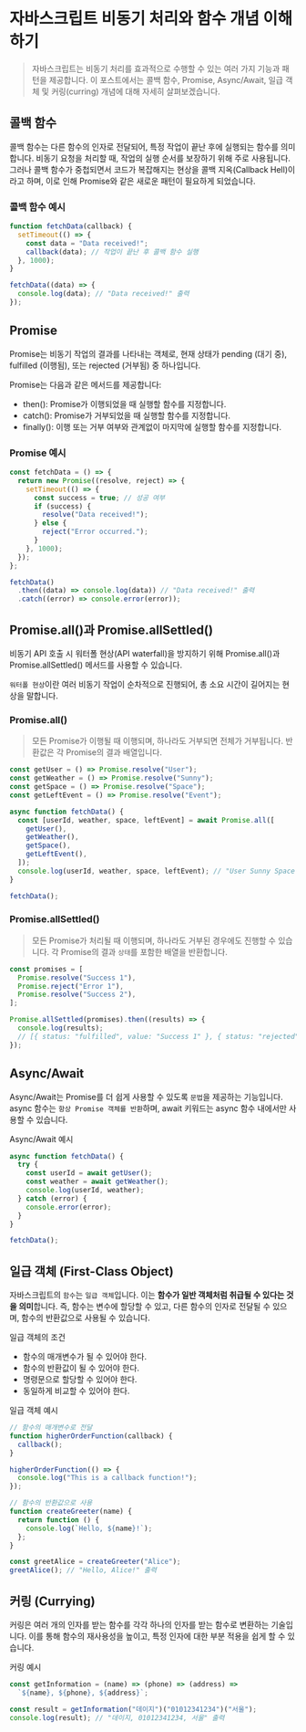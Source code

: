 # 자바스크립트 비동기 처리와 함수 개념 이해하기

> 자바스크립트는 비동기 처리를 효과적으로 수행할 수 있는 여러 가지 기능과 패턴을 제공합니다. 이 포스트에서는 콜백 함수, Promise, Async/Await, 일급 객체 및 커링(curring) 개념에 대해 자세히 살펴보겠습니다.

## 콜백 함수

콜백 함수는 다른 함수의 인자로 전달되어, 특정 작업이 끝난 후에 실행되는 함수를 의미합니다. 비동기 요청을 처리할 때, 작업의 실행 순서를 보장하기 위해 주로 사용됩니다. 그러나 콜백 함수가 중첩되면서 코드가 복잡해지는 현상을 콜백 지옥(Callback Hell)이라고 하며, 이로 인해 Promise와 같은 새로운 패턴이 필요하게 되었습니다.

### 콜백 함수 예시

```javascript
function fetchData(callback) {
  setTimeout(() => {
    const data = "Data received!";
    callback(data); // 작업이 끝난 후 콜백 함수 실행
  }, 1000);
}

fetchData((data) => {
  console.log(data); // "Data received!" 출력
});
```

## Promise

Promise는 비동기 작업의 결과를 나타내는 객체로, 현재 상태가 pending (대기 중), fulfilled (이행됨), 또는 rejected (거부됨) 중 하나입니다.

Promise는 다음과 같은 메서드를 제공합니다:

- then(): Promise가 이행되었을 때 실행할 함수를 지정합니다.
- catch(): Promise가 거부되었을 때 실행할 함수를 지정합니다.
- finally(): 이행 또는 거부 여부와 관계없이 마지막에 실행할 함수를 지정합니다.

### Promise 예시

```javascript
const fetchData = () => {
  return new Promise((resolve, reject) => {
    setTimeout(() => {
      const success = true; // 성공 여부
      if (success) {
        resolve("Data received!");
      } else {
        reject("Error occurred.");
      }
    }, 1000);
  });
};

fetchData()
  .then((data) => console.log(data)) // "Data received!" 출력
  .catch((error) => console.error(error));
```

## Promise.all()과 Promise.allSettled()

비동기 API 호출 시 워터폴 현상(API waterfall)을 방지하기 위해 Promise.all()과 Promise.allSettled() 메서드를 사용할 수 있습니다.

`워터폴 현상`이란 여러 비동기 작업이 순차적으로 진행되어, 총 소요 시간이 길어지는 현상을 말합니다.

### Promise.all()

> 모든 Promise가 이행될 때 이행되며, 하나라도 거부되면 전체가 거부됩니다. 반환값은 각 Promise의 결과 배열입니다.

```javascript
const getUser = () => Promise.resolve("User");
const getWeather = () => Promise.resolve("Sunny");
const getSpace = () => Promise.resolve("Space");
const getLeftEvent = () => Promise.resolve("Event");

async function fetchData() {
  const [userId, weather, space, leftEvent] = await Promise.all([
    getUser(),
    getWeather(),
    getSpace(),
    getLeftEvent(),
  ]);
  console.log(userId, weather, space, leftEvent); // "User Sunny Space Event" 출력
}

fetchData();
```

### Promise.allSettled()

> 모든 Promise가 처리될 때 이행되며, 하나라도 거부된 경우에도 진행할 수 있습니다. 각 Promise의 결과 `상태`를 포함한 배열을 반환합니다.

```javascript
const promises = [
  Promise.resolve("Success 1"),
  Promise.reject("Error 1"),
  Promise.resolve("Success 2"),
];

Promise.allSettled(promises).then((results) => {
  console.log(results);
  // [{ status: "fulfilled", value: "Success 1" }, { status: "rejected", reason: "Error 1" }, { status: "fulfilled", value: "Success 2" }]
});
```

## Async/Await

Async/Await는 Promise를 더 쉽게 사용할 수 있도록 `문법`을 제공하는 기능입니다. async 함수는 `항상 Promise 객체를 반환`하며, await 키워드는 async 함수 내에서만 사용할 수 있습니다.

Async/Await 예시

```javascript
async function fetchData() {
  try {
    const userId = await getUser();
    const weather = await getWeather();
    console.log(userId, weather);
  } catch (error) {
    console.error(error);
  }
}

fetchData();
```

## 일급 객체 (First-Class Object)

자바스크립트의 `함수`는 `일급 객체`입니다. 이는 **함수가 일반 객체처럼 취급될 수 있다는 것을 의미**합니다. 즉, 함수는 변수에 할당할 수 있고, 다른 함수의 인자로 전달될 수 있으며, 함수의 반환값으로 사용될 수 있습니다.

일급 객체의 조건

- 함수의 매개변수가 될 수 있어야 한다.
- 함수의 반환값이 될 수 있어야 한다.
- 명령문으로 할당할 수 있어야 한다.
- 동일하게 비교할 수 있어야 한다.

일급 객체 예시

```javascript
// 함수의 매개변수로 전달
function higherOrderFunction(callback) {
  callback();
}

higherOrderFunction(() => {
  console.log("This is a callback function!");
});

// 함수의 반환값으로 사용
function createGreeter(name) {
  return function () {
    console.log(`Hello, ${name}!`);
  };
}

const greetAlice = createGreeter("Alice");
greetAlice(); // "Hello, Alice!" 출력
```

## 커링 (Currying)

커링은 여러 개의 인자를 받는 함수를 각각 하나의 인자를 받는 함수로 변환하는 기술입니다. 이를 통해 함수의 재사용성을 높이고, 특정 인자에 대한 부분 적용을 쉽게 할 수 있습니다.

커링 예시

```javascript
const getInformation = (name) => (phone) => (address) =>
  `${name}, ${phone}, ${address}`;

const result = getInformation("데이지")("01012341234")("서울");
console.log(result); // "데이지, 01012341234, 서울" 출력
```
